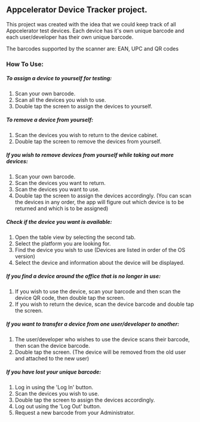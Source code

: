 ## Appcelerator Device Tracker project.

This project was created with the idea that we could keep track of all Appcelerator test devices.
Each device has it's own unique barcode and each user/developer has their own unique barcode.

The barcodes supported by the scanner are: EAN, UPC and QR codes

### How To Use:

##### To assign a device to yourself for testing:
1. Scan your own barcode.
2. Scan all the devices you wish to use.
3. Double tap the screen to assign the devices to yourself.

##### To remove a device from yourself:
1. Scan the devices you wish to return to the device cabinet.
2. Double tap the screen to remove the devices from yourself.

##### If you wish to remove devices from yourself while taking out more devices:
1. Scan your own barcode.
2. Scan the devices you want to return.
3. Scan the devices you want to use.
4. Double tap the screen to assign the devices accordingly.
(You can scan the devices in any order, the app will figure out which device is to be returned and which is to be assigned)

##### Check if the device you want is available:
1. Open the table view by selecting the second tab.
2. Select the platform you are looking for.
3. Find the device you wish to use (Devices are listed in order of the OS version)
4. Select the device and information about the device will be displayed.

##### If you find a device around the office that is no longer in use:
1. If you wish to use the device, scan your barcode and then scan the device QR code, then double tap the screen.
2. If you wish to return the device, scan the device barcode and double tap the screen.

##### If you want to transfer a device from one user/developer to another:
1. The user/developer who wishes to use the device scans their barcode, then scan the device barcode.
2. Double tap the screen.
(The device will be removed from the old user and attached to the new user)

##### If you have lost your unique barcode:
1. Log in using the 'Log In' button.
2. Scan the devices you wish to use.
3. Double tap the screen to assign the devices accordingly.
4. Log out using the 'Log Out' button.
5. Request a new barcode from your Administrator.

